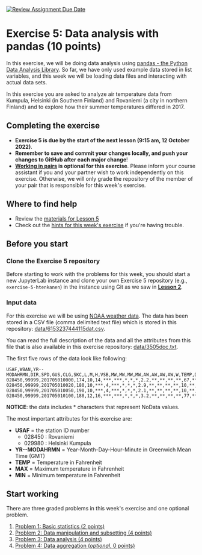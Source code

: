 [![Review Assignment Due Date](https://classroom.github.com/assets/deadline-readme-button-24ddc0f5d75046c5622901739e7c5dd533143b0c8e959d652212380cedb1ea36.svg)](https://classroom.github.com/a/eNxqZwwP)
# Exercise 5: Data analysis with pandas (10 points)

In this exercise, we will be doing data analysis using [pandas - the Python Data Analysis Library](http://pandas.pydata.org/). So far, we have only used example data stored in list variables, and this week we will be loading data files and interacting with actual data sets. 

In this exercise you are asked to analyze air temperature data from Kumpula, Helsinki (in Southern Finland) and Rovaniemi (a city in northern Finland) and to explore how their summer temperatures differed in 2017.

## Completing the exercise

- **Exercise 5 is due by the start of the next lesson (9:15 am, 12 October 2022)**.
- **Remember to save and commit your changes locally, and push your changes to GitHub after each major change**!
- **[Working in pairs](https://geo-python-site.readthedocs.io/en/latest/lessons/L2/why-pairs.html) is optional for this exercise**. Please inform your course assistant if you and your partner wish to work independently on this exercise. Otherwise, we will only grade the repository of the member of your pair that is responsible for this week's exercise.

## Where to find help

- Review the [materials for Lesson 5](https://geo-python-site.readthedocs.io/en/latest/lessons/L5/overview.html)
- Check out the [hints for this week's exercise](https://geo-python-site.readthedocs.io/en/latest/lessons/L5/exercise-5.html#exercise-5-hints) if you're having trouble.

## Before you start

### Clone the Exercise 5 repository

Before starting to work with the problems for this week, you should start a new JupyterLab instance and clone your own Exercise 5 repository (e.g., `exercise-5-htenkanen`) in the instance using Git as we saw in [**Lesson 2**](https://geo-python-site.readthedocs.io/en/latest/lessons/L2/git-basics.html#clone-a-repository-from-github).

### Input data

For this exercise we will be using [NOAA weather data](https://www.ncei.noaa.gov/products/land-based-station/integrated-surface-database). The data has been stored in a CSV file (comma delimited text file) which is stored in this repository: [data/6153237444115dat.csv](data/6153237444115dat.csv).

You can read the full description of the data and all the attributes from this file that is also available in this exercise repository: [data/3505doc.txt](data/3505doc.txt). 

The first five rows of the data look like following:

```
USAF,WBAN,YR--MODAHRMN,DIR,SPD,GUS,CLG,SKC,L,M,H,VSB,MW,MW,MW,MW,AW,AW,AW,AW,W,TEMP,DEWP,SLP,ALT,STP,MAX,MIN,PCP01,PCP06,PCP24,PCPXX,SD
028450,99999,201705010000,174,10,14,***,***,*,*,*,2.2,**,**,**,**,67,**,**,**,8,31,31,1009.2,*****,984.1,***,***,*****,*****,*****,*****,35
028450,99999,201705010020,180,10,***,4,***,*,*,*,2.9,**,**,**,**,10,**,**,**,*,30,30,******,29.74,******,***,***,*****,*****,*****,*****,**
028450,99999,201705010050,190,10,***,4,***,*,*,*,2.1,**,**,**,**,10,**,**,**,*,30,30,******,29.74,******,***,***,*****,*****,*****,*****,**
028450,99999,201705010100,188,12,16,***,***,*,*,*,3.2,**,**,**,**,77,**,**,**,*,31,30,1009.1,*****,984.0,***,***,*****,*****,*****,*****,35
```

**NOTICE**: the data includes \* characters that represent NoData values.

The most important attributes for this exercise are:

 - **USAF** = the station ID number
   - 028450 : Rovaniemi
   - 029980 : Helsinki Kumpula
 - **YR--MODAHRMN** = Year-Month-Day-Hour-Minute in Greenwich Mean Time (GMT)
 - **TEMP** = Temperature in Fahrenheit
 - **MAX** = Maximum temperature in Fahrenheit
 - **MIN** = Minimum temperature in Fahrenheit
 
## Start working

There are three graded problems in this week's exercise and one optional problem.

1. [Problem 1: Basic statistics (2 points)](Exercise-5-problem-1.ipynb)
2. [Problem 2: Data manipulation and subsetting (4 points)](Exercise-5-problem-2.ipynb)
3. [Problem 3: Data analysis (4 points)](Exercise-5-problem-3.ipynb)
4. [Problem 4: Data aggregation (*optional*, 0 points)](Exercise-5-problem-4.ipynb)
